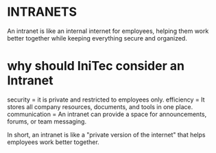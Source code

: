 # INTRANETS
An intranet is like an internal internet for employees, helping them work better together while keeping everything secure and organized.
# why should IniTec consider an Intranet 
security = it is private and restricted to employees only.
efficiency = It stores all company resources, documents, and tools in one place.
communication = An intranet can provide a space for announcements, forums, or team messaging.

In short, an intranet is like a "private version of the internet" that helps employees work better together.
